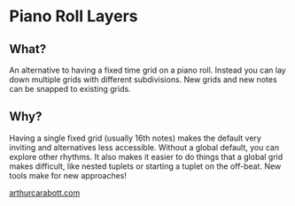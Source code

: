# Piano Roll Layers

## What?

An alternative to having a fixed time grid on a piano roll. Instead you can lay down multiple grids with different subdivisions. New grids and new notes can be snapped to existing grids.

## Why?

Having a single fixed grid (usually 16th notes) makes the default very inviting and alternatives less accessible. Without a global default, you can explore other rhythms.
It also makes it easier to do things that a global grid makes difficult, like nested tuplets or starting a tuplet on the off-beat.
New tools make for new approaches!

[arthurcarabott.com](arthurcarabott.com)
